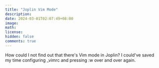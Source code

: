 ```yaml
---
title: "Joplin Vim Mode"
description: 
date: 2024-03-01T02:07:49+08:00
image: 
math: 
license: 
hidden: false
comments: true
---
```

How could I not find out that there's Vim mode in Joplin? I could've saved my time configuring _vimrc and pressing :w over and over again.
